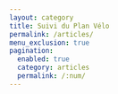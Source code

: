 ```yaml
---
layout: category
title: Suivi du Plan Vélo
permalink: /articles/
menu_exclusion: true
pagination:
  enabled: true
  category: articles
  permalink: /:num/
---
```

